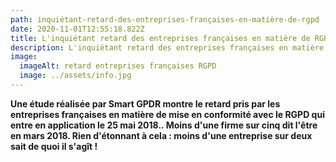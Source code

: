 ```yaml
---
path: inquiétant-retard-des-entreprises-françaises-en-matière-de-rgpd
date: 2020-11-01T12:55:18.822Z
title: L'inquiétant retard des entreprises françaises en matière de RGPD
description: L'inquiétant retard des entreprises françaises en matière de RGPD
image:
  imageAlt: retard entreprises françaises RGPD
  image: ../assets/info.jpg
---
```

**Une étude réalisée par Smart GPDR montre le retard pris par les entreprises françaises en matière de mise en conformité avec le RGPD qui entre en application le 25 mai 2018.. Moins d'une firme sur cinq dit l'être en mars 2018. Rien d'étonnant à cela : moins d'une entreprise sur deux sait de quoi il s'agît !**